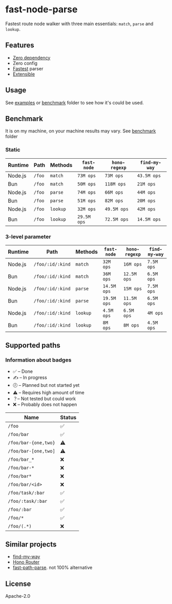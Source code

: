# fast-node-parse

Fastest route node walker with three main essentials: `match`, `parse` and `lookup`.

## Features

- [Zero dependency](/packages/fast-node-parse/package.json)
- Zero config
- [Fastest](#benchmark) parser
- [Extensible](/packages/fast-node-parse/benchmark/nodes.js)

## Usage

See [examples](/packages/fast-node-parse/examples) or [benchmark](/packages/fast-node-parse/benchmark) folder to see how it's could be used.

## Benchmark

It is on my machine, on your machine results may vary. See [benchmark](/packages/fast-node-parse/benchmark) folder

### Static

| Runtime | Path   | Methods  | `fast-node` | `hono-regexp` | `find-my-way` |
| ------- | ------ | -------- | ----------- | ------------- | ------------- |
| Node.js | `/foo` | `match`  | `73M ops`   | `73M ops`     | `43.5M ops`   |
| Bun     | `/foo` | `match`  | `50M ops`   | `118M ops`    | `21M ops`     |
| Node.js | `/foo` | `parse`  | `74M ops`   | `66M ops`     | `44M ops`     |
| Bun     | `/foo` | `parse`  | `51M ops`   | `82M ops`     | `20M ops`     |
| Node.js | `/foo` | `lookup` | `32M ops`   | `49.5M ops`   | `42M ops`     |
| Bun     | `/foo` | `lookup` | `29.5M ops` | `72.5M ops`   | `14.5M ops`   |

### 3-level parameter

| Runtime | Path             | Methods  | `fast-node` | `hono-regexp` | `find-my-way` |
| ------- | ---------------- | -------- | ----------- | ------------- | ------------- |
| Node.js | `/foo/:id/:kind` | `match`  | `32M ops`   | `16M ops`     | `7.5M ops`    |
| Bun     | `/foo/:id/:kind` | `match`  | `36M ops`   | `12.5M ops`   | `6.5M ops`    |
| Node.js | `/foo/:id/:kind` | `parse`  | `14.5M ops` | `15M ops`     | `7.5M ops`    |
| Bun     | `/foo/:id/:kind` | `parse`  | `19.5M ops` | `11.5M ops`   | `6.5M ops`    |
| Node.js | `/foo/:id/:kind` | `lookup` | `4.5M ops`  | `6.5M ops`    | `4M ops`      |
| Bun     | `/foo/:id/:kind` | `lookup` | `8M ops`    | `8M ops`      | `4.5M ops`    |

## Supported paths

### Information about badges

- ✅ – Done
- ✍️ – In progress
- 🕖 – Planned but not started yet
- ⚠️ – Requires high amount of time
- ？– Not tested but could work
- ❌ – Probably does not happen

| Name                 | Status |
| -------------------- | ------ |
| `/foo`               | ✅     |
| `/foo/bar`           | ✅     |
| `/foo/bar-{one,two}` | ⚠️     |
| `/foo/bar-[one,two]` | ⚠️     |
| `/foo/bar_*`         | ❌     |
| `/foo/bar-*`         | ❌     |
| `/foo/bar*`          | ❌     |
| `/foo/bar/<id>`      | ❌     |
| `/foo/task/:bar`     | ✅     |
| `/foo/:task/:bar`    | ✅     |
| `/foo/:bar`          | ✅     |
| `/foo/*`             | ✅     |
| `/foo/(.*)`          | ❌     |

## Similar projects

- [find-my-way](https://github.com/delvedor/find-my-way)
- [Hono Router](https://hono.dev/docs/concepts/routers)
- [fast-path-parse](https://www.npmjs.com/package/fast-path-parse). not 100% alternative

## License

Apache-2.0
